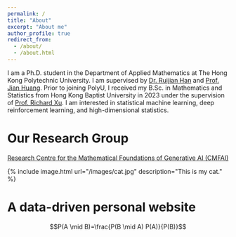 ```yaml
---
permalink: /
title: "About"
excerpt: "About me"
author_profile: true
redirect_from: 
  - /about/
  - /about.html
---
```


I am a Ph.D. student in the Department of Applied Mathematics at The Hong Kong Polytechnic University. I am supervised by [Dr. Ruijian Han](https://www.polyu.edu.hk/ama/profile/rjhan/index.html) and [Prof. Jian Huang](https://sites.google.com/view/prof-jian-huang/bio?authuser=0). Prior to joining PolyU, I received my B.Sc. in Mathematics and Statistics from Hong Kong Baptist University in 2023 under the supervision of [Prof. Richard Xu](https://github.com/roboticcam). I am interested in statistical machine learning, deep reinforcement learning, and high-dimensional statistics.

Our Research Group
======
[Research Centre for the Mathematical Foundations of Generative AI (CMFAI)](https://www.polyu.edu.hk/ama/cmfai/)

{% include image.html url="/images/cat.jpg" description="This is my cat." %}

A data-driven personal website
======
$$P(A \mid B)=\frac{P(B \mid A) P(A)}{P(B)}$$
<div style="text-align: center; margin: 20px 0;">
    <script type="text/javascript" id="clustrmaps" src="//clustrmaps.com/map_v2.js?d=lWGOy_elvj7TjVGm57fffJYVJHzWq8PR-yUjRZF4GLY&cl=ffffff&w=200"></script>
</div>

